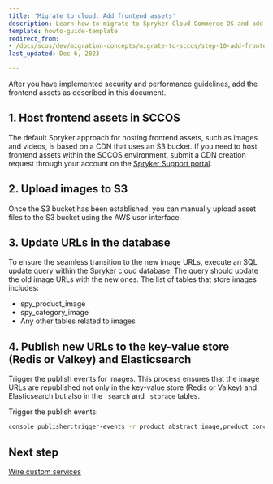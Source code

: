 ```yaml
---
title: 'Migrate to cloud: Add frontend assets'
description: Learn how to migrate to Spryker Cloud Commerce OS and add frontend assets in your Spryker based project.
template: howto-guide-template
redirect_from:
- /docs/scos/dev/migration-concepts/migrate-to-sccos/step-10-add-frontend-assets.html
last_updated: Dec 6, 2023

---
```


After you have implemented security and performance guidelines, add the frontend assets as described in this document.

## 1. Host frontend assets in SCCOS

The default Spryker approach for hosting frontend assets, such as images and videos, is based on a CDN that uses an S3 bucket. If you need to host frontend assets within the SCCOS environment, submit a CDN creation request through your account on the [Spryker Support portal](https://support.spryker.com/).

## 2. Upload images to S3

Once the S3 bucket has been established, you can manually upload asset files to the S3 bucket using the AWS user interface.

## 3. Update URLs in the database

To ensure the seamless transition to the new image URLs, execute an SQL update query within the Spryker cloud database. The query should update the old image URLs with the new ones. The list of tables that store images includes:
- spy_product_image
- spy_category_image
- Any other tables related to images

## 4. Publish new URLs to the key-value store (Redis or Valkey) and Elasticsearch

Trigger the publish events for images. This process ensures that the image URLs are republished not only in the key-value store (Redis or Valkey) and Elasticsearch but also in the `_search` and `_storage` tables.

Trigger the publish events:

```bash
console publisher:trigger-events -r product_abstract_image,product_concrete_image,configurable_bundle_template_image,category_image
```

## Next step

[Wire custom services](/docs/dg/dev/upgrade-and-migrate/migrate-to-cloud/migrate-to-cloud-wire-custom-services.html)
